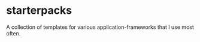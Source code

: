 # starterpacks
A collection of templates for various application-frameworks that I use most often. 
